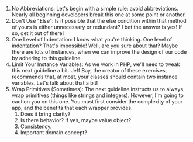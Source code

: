 1.  No Abbreviations: Let's begin with a simple rule: avoid abbreviations. Nearly all beginning developers break this one at some point or another. 
2.  Don't Use "Else": Is it possible that the else condition within that method of yours is either unnecessary or redundant? I bet the answer is yes! If so, get it out of there!
3.  One Level of Indentation: I know what you're thinking. One level of indentation? That's impossible! Well, are you sure about that? Maybe there are lots of instances, when we can improve the design of our code by adhering to this guideline.
4.  Limit Your Instance Variables: As we work in PHP, we'll need to tweak this next guideline a bit. Jeff Bay, the creator of these exercises, recommends that, at most, your classes should contain two instance variables. Let's talk about that a bit!
5.  Wrap Primitives (Sometimes): The next guideline instructs us to always wrap primitives (things like strings and integers). However, I'm going to caution you on this one. You must first consider the complexity of your app, and the benefits that each wrapper provides.
    1. Does it bring clarity?
    2. Is there behavior? If yes, maybe value object?
    3. Consistency.
    4. Important domain concept?